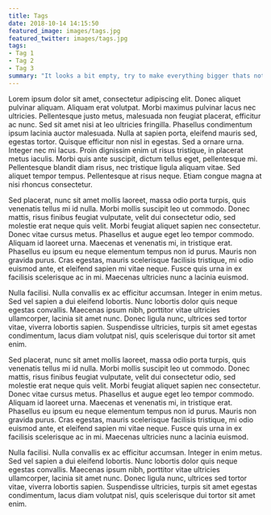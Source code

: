 ```yaml
---
title: Tags
date: 2018-10-14 14:15:50
featured_image: images/tags.jpg
featured_twitter: images/tags.jpg
tags:
- Tag 1
- Tag 2
- Tag 3
summary: "It looks a bit empty, try to make everything bigger thats not what i saw in my head at all. I know somebody who can do this for a reasonable cost can we try some other colours, yet can it be more retro."
---
```


Lorem ipsum dolor sit amet, consectetur adipiscing elit. Donec aliquet pulvinar aliquam. Aliquam erat volutpat. Morbi maximus pulvinar lacus nec ultricies. Pellentesque justo metus, malesuada non feugiat placerat, efficitur ac nunc. Sed sit amet nisi at leo ultricies fringilla. Phasellus condimentum ipsum lacinia auctor malesuada. Nulla at sapien porta, eleifend mauris sed, egestas tortor. Quisque efficitur non nisl in egestas. Sed a ornare urna. Integer nec mi lacus. Proin dignissim enim ut risus tristique, in placerat metus iaculis. Morbi quis ante suscipit, dictum tellus eget, pellentesque mi. Pellentesque blandit diam risus, nec tristique ligula aliquam vitae. Sed aliquet tempor tempus. Pellentesque at risus neque. Etiam congue magna at nisi rhoncus consectetur.

Sed placerat, nunc sit amet mollis laoreet, massa odio porta turpis, quis venenatis tellus mi id nulla. Morbi mollis suscipit leo ut commodo. Donec mattis, risus finibus feugiat vulputate, velit dui consectetur odio, sed molestie erat neque quis velit. Morbi feugiat aliquet sapien nec consectetur. Donec vitae cursus metus. Phasellus et augue eget leo tempor commodo. Aliquam id laoreet urna. Maecenas et venenatis mi, in tristique erat. Phasellus eu ipsum eu neque elementum tempus non id purus. Mauris non gravida purus. Cras egestas, mauris scelerisque facilisis tristique, mi odio euismod ante, et eleifend sapien mi vitae neque. Fusce quis urna in ex facilisis scelerisque ac in mi. Maecenas ultricies nunc a lacinia euismod.

Nulla facilisi. Nulla convallis ex ac efficitur accumsan. Integer in enim metus. Sed vel sapien a dui eleifend lobortis. Nunc lobortis dolor quis neque egestas convallis. Maecenas ipsum nibh, porttitor vitae ultricies ullamcorper, lacinia sit amet nunc. Donec ligula nunc, ultrices sed tortor vitae, viverra lobortis sapien. Suspendisse ultricies, turpis sit amet egestas condimentum, lacus diam volutpat nisl, quis scelerisque dui tortor sit amet enim.

Sed placerat, nunc sit amet mollis laoreet, massa odio porta turpis, quis venenatis tellus mi id nulla. Morbi mollis suscipit leo ut commodo. Donec mattis, risus finibus feugiat vulputate, velit dui consectetur odio, sed molestie erat neque quis velit. Morbi feugiat aliquet sapien nec consectetur. Donec vitae cursus metus. Phasellus et augue eget leo tempor commodo. Aliquam id laoreet urna. Maecenas et venenatis mi, in tristique erat. Phasellus eu ipsum eu neque elementum tempus non id purus. Mauris non gravida purus. Cras egestas, mauris scelerisque facilisis tristique, mi odio euismod ante, et eleifend sapien mi vitae neque. Fusce quis urna in ex facilisis scelerisque ac in mi. Maecenas ultricies nunc a lacinia euismod.

Nulla facilisi. Nulla convallis ex ac efficitur accumsan. Integer in enim metus. Sed vel sapien a dui eleifend lobortis. Nunc lobortis dolor quis neque egestas convallis. Maecenas ipsum nibh, porttitor vitae ultricies ullamcorper, lacinia sit amet nunc. Donec ligula nunc, ultrices sed tortor vitae, viverra lobortis sapien. Suspendisse ultricies, turpis sit amet egestas condimentum, lacus diam volutpat nisl, quis scelerisque dui tortor sit amet enim.